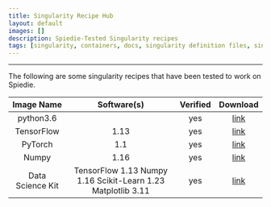 ```yaml
---
title: Singularity Recipe Hub
layout: default
images: []
description: Spiedie-Tested Singularity recipes
tags: [singularity, containers, docs, singularity definition files, singularity recipes] 
---
```


*** 

The following are some singularity recipes that have been tested to work on Spiedie. 

|    Image Name    	|                          Software(s)                          	| Verified 	| Download 	|
|:----------------:	|:-------------------------------------------------------------:	|:--------:	|:--------:	|
|     python3.6    	|                                                               	|    yes   	|   [link](code/)   	|
|    TensorFlow    	|                              1.13                             	|    yes   	|   [link](code/)  	|
|      PyTorch     	|                              1.1                              	|    yes   	|   [link](code/)  	|
|       Numpy      	|                              1.16                             	|    yes   	|   [link](code/)  	|
| Data Science Kit 	| TensorFlow 1.13 Numpy 1.16 Scikit-Learn 1.23 Matplotlib 3.11  	|    yes   	|   [link](code/)   	|